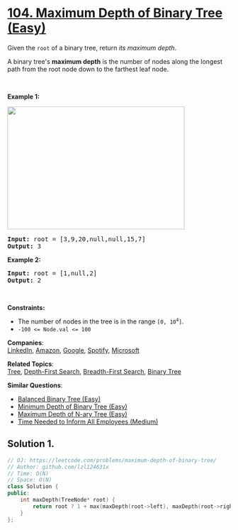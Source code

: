 # [104. Maximum Depth of Binary Tree (Easy)](https://leetcode.com/problems/maximum-depth-of-binary-tree/)

<p>Given the <code>root</code> of a binary tree, return <em>its maximum depth</em>.</p>

<p>A binary tree's <strong>maximum depth</strong>&nbsp;is the number of nodes along the longest path from the root node down to the farthest leaf node.</p>

<p>&nbsp;</p>
<p><strong>Example 1:</strong></p>
<img alt="" src="https://assets.leetcode.com/uploads/2020/11/26/tmp-tree.jpg" style="width: 400px; height: 277px;">
<pre><strong>Input:</strong> root = [3,9,20,null,null,15,7]
<strong>Output:</strong> 3
</pre>

<p><strong>Example 2:</strong></p>

<pre><strong>Input:</strong> root = [1,null,2]
<strong>Output:</strong> 2
</pre>

<p>&nbsp;</p>
<p><strong>Constraints:</strong></p>

<ul>
	<li>The number of nodes in the tree is in the range <code>[0, 10<sup>4</sup>]</code>.</li>
	<li><code>-100 &lt;= Node.val &lt;= 100</code></li>
</ul>


**Companies**:  
[LinkedIn](https://leetcode.com/company/linkedin), [Amazon](https://leetcode.com/company/amazon), [Google](https://leetcode.com/company/google), [Spotify](https://leetcode.com/company/spotify), [Microsoft](https://leetcode.com/company/microsoft)

**Related Topics**:  
[Tree](https://leetcode.com/tag/tree/), [Depth-First Search](https://leetcode.com/tag/depth-first-search/), [Breadth-First Search](https://leetcode.com/tag/breadth-first-search/), [Binary Tree](https://leetcode.com/tag/binary-tree/)

**Similar Questions**:
* [Balanced Binary Tree (Easy)](https://leetcode.com/problems/balanced-binary-tree/)
* [Minimum Depth of Binary Tree (Easy)](https://leetcode.com/problems/minimum-depth-of-binary-tree/)
* [Maximum Depth of N-ary Tree (Easy)](https://leetcode.com/problems/maximum-depth-of-n-ary-tree/)
* [Time Needed to Inform All Employees (Medium)](https://leetcode.com/problems/time-needed-to-inform-all-employees/)

## Solution 1.

```cpp
// OJ: https://leetcode.com/problems/maximum-depth-of-binary-tree/
// Author: github.com/lzl124631x
// Time: O(N)
// Space: O(N)
class Solution {
public:
    int maxDepth(TreeNode* root) {
        return root ? 1 + max(maxDepth(root->left), maxDepth(root->right)) : 0;
    }
};
```